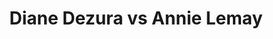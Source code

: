 ---
title: Diane Dezura vs Annie Lemay
player1:
  name: Dezura, Diane
  percent: 81
  wins: 1
  losses: 2
player2:
  name: Lemay, Annie
  percent: 72
  wins: 2
  losses: 1
games:
- player1:
    team: BC
    position: Lead
    percent: 84
    win: 1
    loss: 0
  player2:
    team: QC
    position: Second
    percent: 65
    win: 0
    loss: 1
  event: Hearts
  year: 2000
  draw: Round Robin(16)
  score: QC 4 - BC 9
- player1:
    team: CA
    position: Lead
    percent: 83
    win: 0
    loss: 1
  player2:
    team: QC
    position: Second
    percent: 79
    win: 1
    loss: 0
  event: Hearts
  year: 2001
  draw: Round Robin(10)
  score: QC 6 - CA 4
- player1:
    team: BC
    position: Lead
    percent: 78
    win: 0
    loss: 1
  player2:
    team: QC
    position: Second
    percent: 73
    win: 1
    loss: 0
  event: Hearts
  year: 2004
  draw: Round Robin(2)
  score: BC 5 - QC 6
- player1:
    team: LAW
    position: Lead
    percent: 87
    win: 1
    loss: 0
  player2:
    team: LAR
    position: Second
    percent: 81
    win: 0
    loss: 1
  event: Trials (Women)
  year: 2001
  draw: Round Robin(5)
  score: LAR 5 - LAW 6
---